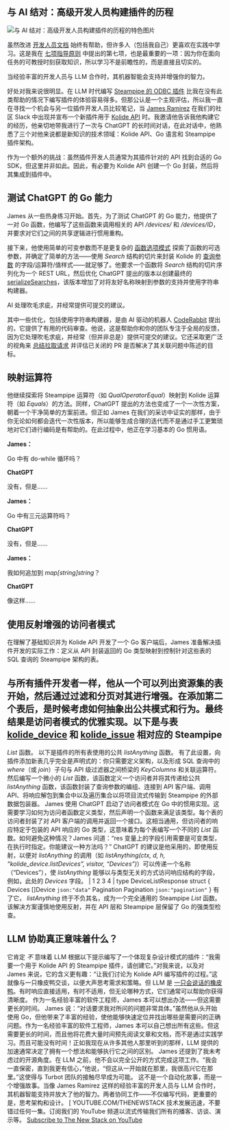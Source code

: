 ## 与 AI 结对：高级开发人员构建插件的历程
![与 AI 结对：高级开发人员构建插件的历程的特色图片](https://cdn.thenewstack.io/media/2024/05/08083d58-getty-images-hot2zb6x-gk-unsplash-1024x683.jpg)

虽然改进 [开发人员文档](https://thenewstack.io/code-in-context-how-ai-can-help-improve-our-documentation/) 始终有帮助，但许多人（包括我自己）更喜欢在实践中学习。这是我在 [七项指导原则](https://thenewstack.io/7-guiding-principles-for-working-with-llms/) 中提出的第七项，也是最重要的一项：因为你在面向任务的可教授时刻获取知识，所以学习不是前瞻性的，而是直接且切实的。

当经验丰富的开发人员与 LLM 合作时，其机器智能会支持并增强你的智力。

好处对我来说很明显。在 LLM 时代编写 [Steampipe 的 ODBC 插件](https://thenewstack.io/how-llms-helped-me-build-an-odbc-plugin-for-steampipe/) 比我在没有此类帮助的情况下编写插件的体验容易得多。但那公认是一个主观评估，所以我一直在寻找一个机会与另一位插件开发人员比较笔记，当 [James Ramirez](https://www.linkedin.com/in/ramirezj/) 在我们的社区 Slack 中出现并宣布一个新插件用于 [Kolide API](https://hub.steampipe.io/plugins/grendel-consulting/kolide) 时。我邀请他告诉我他构建它的经历，他亲切地带我进行了一次与 ChatGPT 的长时间对话，在此对话中，他熟悉了三个对他来说都是新知识的技术领域：Kolide API、Go 语言和 Steampipe 插件架构。

作为一个额外的挑战：虽然插件开发人员通常为其插件针对的 API 找到合适的 Go SDK，但这里并非如此。因此，有必要为 Kolide API 创建一个 Go 封装，然后将其集成到插件中。

## 测试 ChatGPT 的 Go 能力

James 从一些热身练习开始。首先，为了测试 ChatGPT 的 Go 能力，他提供了一对 Go 函数，他编写了这些函数来调用相关的 API */devices/* 和 */devices/ID*，并要求对它们之间的共享逻辑进行惯用重构。

接下来，他使用简单的可变参数而不是更复杂的 [函数选项模式](https://davidbacisin.com/writing/golang-options-pattern) 探索了函数的可选参数，并确定了简单的方法——使用 *Search* 结构的切片来封装 Kolide 的 [查询参数](https://www.kolide.com/docs/developers/api#search) 的字段/运算符/值样式——就足够了。他要求一个函数将 *Search* 结构的切片序列化为一个 REST URL，然后优化 ChatGPT 提出的版本以创建最终的 [serializeSearches](https://github.com/grendel-consulting/steampipe-plugin-kolide/blob/92614f899c402b28e7bb95ccdabf50b43b1e8762/kolide/client/search.go#L24-L49)，该版本增加了对将友好名称映射到参数的支持并使用字符串构建器。

AI 处理吹毛求疵，并经常提供可提交的建议。

其中一些优化，包括使用字符串构建器，是由 AI 驱动的机器人 [CodeRabbit](https://coderabbit.ai/) 提出的，它提供了有用的代码审查。他说，这是帮助你和你的团队专注于全局的反馈，因为它处理吹毛求疵，并经常（但并非总是）提供可提交的建议。它还采取更广泛的视角来 [总结拉取请求](https://github.com/grendel-consulting/steampipe-plugin-kolide/pull/60) 并评估已关闭的 PR 是否解决了其关联问题中陈述的目标。

## 映射运算符

他继续探索将 Steampipe 运算符（如 *QualOperatorEqual*）映射到 Kolide 运算符（如 *Equals*）的方法。同样，ChatGPT 提出的方法也变成了一个一次性方案，朝着一个干净简单的方案前进。但正如 James 在我们的采访中证实的那样，由于你无论如何都会迭代一次性版本，所以能够生成合理的迭代而不是通过手工更繁琐地对它们进行编码是有帮助的。在此过程中，他正在学习基本的 Go 惯用语。

**James：**

Go 中有 do-while 循环吗？

**ChatGPT**

没有，但是……

**James：**

Go 中有三元运算符吗？

**ChatGPT**

没有，但是……

**James：**

我如何追加到 *map[string]string*？

**ChatGPT**

像这样……

## 使用反射增强的访问者模式

在理解了基础知识并为 Kolide API 开发了一个 Go 客户端后，James 准备解决插件开发的实际工作：定义从 API 封装返回的 Go 类型映射到控制针对这些表的 SQL 查询的 Steampipe 架构的表。
## 与所有插件开发者一样，他从一个可以列出资源集的表开始，然后通过过滤和分页对其进行增强。在添加第二个表后，是时候考虑如何抽象出公共模式和行为。最终结果是访问者模式的优雅实现。以下是与表 [kolide_device](https://hub.steampipe.io/plugins/grendel-consulting/kolide/tables/kolide_device) 和 [kolide_issue](https://hub.steampipe.io/plugins/grendel-consulting/kolide/tables/kolide_issue) 相对应的 Steampipe
*List* 函数。
以下是插件的所有表使用的公共
*listAnything* 函数。
有了此设置，向插件添加新表几乎完全是声明式的：你只需要定义架构，以及形成 SQL 查询中的
*where*（或 *join*）子句与 API 级过滤器之间桥梁的
*KeyColumns* 和关联运算符。然后编写一个微小的 *List* 函数，该函数定义一个访问者并将其传递给公共 *listAnything* 函数，该函数封装了查询参数的编组、连接到 API 客户端、调用 API、将响应解包到集合中以及遍历集合以将项目流式传输到 Steampipe 的外部数据包装器。
James 使用 ChatGPT 启动了访问者模式在 Go 中的惯用实现。这需要学习如何为访问者函数定义类型，然后声明一个函数来满足该类型。每个表的访问者封装了对 API 客户端的调用并返回一个接口。这相当通用，但访问者的响应特定于包装的 API 响应的 Go 类型，这意味着为每个表编写一个不同的
*List* 函数。如何避免这种情况？James 问道：“res 变量上的字段引用需要是可变类型，在执行时指定。你能建议一种方法吗？”
ChatGPT 的建议是他采用的，即使用反射，以便对
*listAnything* 的调用（如 *listAnything(ctx, d, h, “kolide_device.listDevices”, visitor, “Devices”)*）可以传递一个名称（“Devices”），使 *listAnything* 能够以与类型无关的方式访问响应结构的字段，例如，此处的 *Devices* 字段。
|
1
2
3
4
|
type DeviceListResponse struct {
Devices []Device `json:"data"`
Pagination Pagination `json:"pagination"`
}
有了它，
*listAnything* 终于不负其名，成为一个完全通用的 Steampipe *List* 函数。该解决方案谨慎地使用反射，并在 API 层和 Steampipe 层保留了 Go 的强类型检查。
## LLM 协助真正意味着什么？
它肯定
*不* 意味着 LLM 根据以下提示编写了一个体现复杂设计模式的插件：“我需要一个用于 Kolide API 的 Steampipe 插件，请创建它。”对我来说，以及对 James 来说，它的含义更有趣：“让我们讨论为 Kolide API 编写插件的过程。”这就像与一只橡皮鸭交谈，以便大声思考需求和策略。但 LLM 是 [一只会说话的橡皮鸭](https://blog.jonudell.net/2023/05/24/when-the-rubber-duck-talks-back/)。有时响应直接适用，有时不适用，但无论哪种方式，它们通常可以帮助你获得清晰度。
作为一名经验丰富的软件工程师，James 本可以想出办法——但这需要更长的时间。
James 说：“对话要求我对所问的问题非常具体。”虽然他从头开始使用 Go，但他带来了丰富的经验，使他能够快速定位并找出哪些是需要问的正确问题。作为一名经验丰富的软件工程师，James 本可以自己想出所有这些。但这需要更长的时间，而且他将花费大量时间预先阅读文章和文档，而不是通过实践学习。而且可能没有时间！正如我现在从许多其他人那里听到的那样，LLM 提供的加速通常决定了拥有一个想法和能够执行它之间的区别。
James 还提到了我未考虑过的开源角度。在 LLM 之前，他不会以完全公开的方式完成这项工作。“我会一直保密，直到我更有信心，”他说，“但这从一开始就在那里，我很高兴它在那里。”这使得与 Turbot 团队的接触尽早成为可能。
这不是一个自动化故事，而是一个增强故事。当像 James Ramirez 这样的经验丰富的开发人员与 LLM 合作时，其机器智能支持并放大了他的智力。两者协同工作——不仅编写代码，更重要的是，思考架构和设计。
[
YOUTUBE.COM/THENEWSTACK
技术发展迅速，不要错过任何一集。订阅我们的 YouTube
频道以流式传输我们所有的播客、访谈、演示等。
[Subscribe to The New Stack on YouTube](https://youtube.com/thenewstack?sub_confirmation=1)